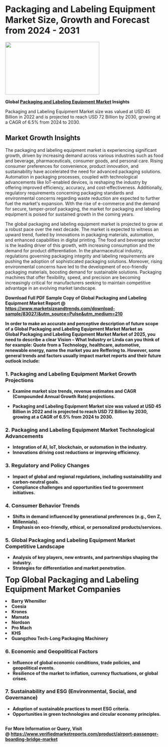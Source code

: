 <H1>Packaging and Labeling Equipment Market Size, Growth and Forecast from 2024 - 2031</H1><img class="aligncenter size-medium wp-image-584254" src="https://thirdeyenews.in/wp-content/uploads/2024/09/Global-Market-Research-300x168.jpeg" alt="" width="300" height="168" /><p><strong>Global&nbsp;<a href="https://www.marketsizeandtrends.com/download-sample/83027/&amp;utm_source=Pulse&amp;utm_medium=210">Packaging and Labeling Equipment Market</a> Insights</strong></p><p>Packaging and Labeling Equipment Market size was valued at USD 45 Billion in 2022 and is projected to reach USD 72 Billion by 2030, growing at a CAGR of 6.5% from 2024 to 2030.</p><p><h2>Market Growth Insights</h2> <p>The packaging and labeling equipment market is experiencing significant growth, driven by increasing demand across various industries such as food and beverage, pharmaceuticals, consumer goods, and personal care. Rising consumer preferences for convenience, product innovation, and sustainability have accelerated the need for advanced packaging solutions. Automation in packaging processes, coupled with technological advancements like IoT-enabled devices, is reshaping the industry by offering improved efficiency, accuracy, and cost-effectiveness. Additionally, regulatory requirements concerning packaging standards and environmental concerns regarding waste reduction are expected to further fuel the market's expansion. With the rise of e-commerce and the demand for secure, tamper-proof packaging, the market for packaging and labeling equipment is poised for sustained growth in the coming years.</p> <p><strong></strong></p> <p>The global packaging and labeling equipment market is projected to grow at a robust pace over the next decade. The market is expected to witness an upward trend, fueled by innovations in packaging materials, automation, and enhanced capabilities in digital printing. The food and beverage sector is the leading driver of this growth, with increasing consumption and the demand for product differentiation. In the pharmaceutical industry, regulations governing packaging integrity and labeling requirements are pushing the adoption of sophisticated packaging solutions. Moreover, rising environmental concerns have led to the development of eco-friendly packaging materials, boosting demand for sustainable solutions. Packaging machines that offer flexibility, speed, and precision are becoming increasingly critical for manufacturers seeking to maintain competitive advantage in an evolving market landscape. <p><strong></p><p><span class=""><strong>Download Full PDF Sample Copy of Global Packaging and Labeling Equipment Market Report</strong> @ <a href="https://www.marketsizeandtrends.com/download-sample/83027/&amp;utm_source=Pulse&amp;utm_medium=210" target="_blank">https://www.marketsizeandtrends.com/download-sample/83027/&amp;utm_source=Pulse&amp;utm_medium=210</a></span></p><p>In order to make an accurate and perceptive description of future scope of a Global&nbsp;Packaging and Labeling Equipment Market Market as Global&nbsp;Packaging and Labeling Equipment Market Market of 2025, you need to describe a clear Vision &ndash; What Industry or Linda can you think of for example: Quote from a Technology, healthcare, automotive, renewable energy, name the market you are Reffering to. However, some general trends and factors usually impact market reports and their future outlook include:</p><h3>1.&nbsp;<strong>Packaging and Labeling Equipment Market Growth Projections</strong></h3><ul><li>Examine market size trends, revenue estimates and CAGR (Compounded Annual Growth Rate) projections.</li><li><p>Packaging and Labeling Equipment Market size was valued at USD 45 Billion in 2022 and is projected to reach USD 72 Billion by 2030, growing at a CAGR of 6.5% from 2024 to 2030.</p></li></ul><h3>2.&nbsp;<strong>Packaging and Labeling Equipment Market Technological Advancements</strong></h3><ul><li>Integration of AI, IoT, blockchain, or automation in the industry.</li><li>Innovations driving cost reductions or improving efficiency.</li></ul><h3>3.&nbsp;<strong>Regulatory and Policy Changes</strong></h3><ul><li>Impact of global and regional regulations, including sustainability and carbon-neutral goals.</li><li>Compliance challenges and opportunities tied to government initiatives.</li></ul><h3>4.&nbsp;<strong>Consumer Behavior Trends</strong></h3><ul><li>Shifts in demand influenced by generational preferences (e.g., Gen Z, Millennials).</li><li>Emphasis on eco-friendly, ethical, or personalized products/services.</li></ul><h3>5.&nbsp;<strong>Global Packaging and Labeling Equipment Market Competitive Landscape</strong></h3><ul><li>Analysis of key players, new entrants, and partnerships shaping the industry.</li><li>Strategies for differentiation and market penetration.</li></ul><p data-pm-slice="1 1 []"><span style="color: inherit; font-family: inherit; font-size: 25px;">Top Global Packaging and Labeling Equipment Market Companies</span></p><div class="" data-test-id=""><p><li>Barry Whemiller</li><li> Coesia</li><li> Krones</li><li> Mamata</li><li> Nordson</li><li> Pro Mach</li><li> KHS</li><li> Guangzhou Tech-Long Packaging Machinery</li></p></div><h3>6.&nbsp;<strong>Economic and Geopolitical Factors</strong></h3><ul><li>Influence of global economic conditions, trade policies, and geopolitical events.</li><li>Resilience of the market to inflation, currency fluctuations, or global crises.</li></ul><h3>7.&nbsp;<strong>Sustainability and ESG (Environmental, Social, and Governance)</strong></h3><ul><li>Adoption of sustainable practices to meet ESG criteria.</li><li>Opportunities in green technologies and circular economy principles.</li></ul><h2><strong style="font-size: 14px;">For More Information or Query, Visit @&nbsp;</strong><a style="background-color: #ffffff; font-size: 14px;" href="https://www.marketsizeandtrends.com/report/packaging-and-labeling-equipment-market/" target="_blank">https://www.verifiedmarketreports.com/product/airport-passenger-boarding-bridge-market</a></h2>
